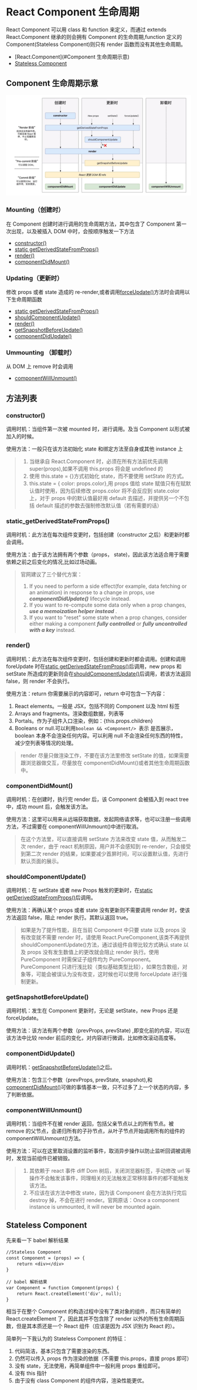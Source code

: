 # React Component 生命周期

React Component 可以用 class 和 function 来定义，而通过 extends React.Component 继承的则会拥有 Component 的生命周期,function 定义的 Component(Stateless Component)则只有 render 函数而没有其他生命周期。

* [React.Component](#Component 生命周期示意)
* [Stateless Component](#StatelessComponent)

## Component 生命周期示意
![完整生命周期](images/2019_01_31_react_component_lifecycle/image1.png)

### Mounting（创建时）
在 Component 创建时进行调用的生命周期方法，其中包含了 Component 第一次出现，以及被插入 DOM 中时，会按顺序触发一下方法

* [constructor()](#constructor)
* [static getDerivedStateFromProps()](#static_getDerivedStateFromProps)
* [render()](#render)
* [componentDidMount()](#componentDidMount)

### Updating（更新时）
修改 props 或者 state 造成的 re-render,或者调用[forceUpdate()](#forceUpdate)方法时会调用以下生命周期函数
* [static getDerivedStateFromProps()](#static_getDerivedStateFromProps)
* [shouldComponentUpdate()](#shouldComponentUpdate)
* [render()](#render)
* [getSnapshotBeforeUpdate()](#getSnapshotBeforeUpdate)
* [componentDidUpdate()](#componentDidUpdate)

### Ummounting （卸载时）
从 DOM 上 remove 时会调用
* [componentWillUnmount()](#componentWillUnmount)

## 方法列表

### constructor()
调用时机：当组件第一次被 mounted 时，进行调用。及当 Component 以<Component />形式被加入的时候。

使用方法：一般只在该方法初始化 state 和绑定方法至自身或其他 instance 上

> 1. 当继承自 React.Component 时，必须在所有方法前优先调用 super(props),如果不调用 this.props 将会是 undefined 的
> 2. 使用 this.state = {}方式初始化 state，而不要使用 setState 的方式。
> 3. this.state = { color: props.color},用 props 值给 state 赋值只有在赋默认值时使用，因为后续修改 props.color 将不会反应到 state.color 上，对于 props 中的默认值最好用 default 去描述，并提供另一个不包括 default 描述的参数去强制修改默认值（若有需要的话）

### static_getDerivedStateFromProps()
调用时机：此方法在每次组件变更时，包括创建（constructor 之后）和更新时都会调用。

使用方法：由于该方法拥有两个参数（props， state)，因此该方法适合用于需要依赖之前之后变化的情况,比如过场动画。

> 官网建议了三个替代方案：
> 1. If you need to perform a side effect(for example, data fetching or an animation) in response to a change in props, use   _**componentDidUpdate()**_   lifecycle instead.
> 2. If you want to re-compute some data only when a prop changes,   _**use a memoization helper instead**_  . 
> 3. If you want to "reset" some state when a prop changes, consider either making a component  **_fully controlled_**  or  **_fully uncontrolled with a key_**  instead.

### render()
调用时机：此方法在每次组件变更时，包括创建和更新时都会调用。创建和调用 foreUpdate 时在[static getDerivedStateFromProps()](#static_getDerivedStateFromProps)后调用，new props 和 setState 所造成的更新则会在[shouldComponentUpdate()](#shouldComponentUpdate)后调用，若该方法返回 false，则 render 不会执行。

使用方法：return 你需要展示的内容即可，return 中可包含一下内容：
1. React elements。一般是 JSX，包括不同的 Component 以及 html 标签
2. Arrays and fragments。渲染数组数据，列表等
3. Portals。作为子组件入口渲染，例如：{this.props.children}
4. Booleans or null.可以利用```boolean && <Component/> ```表示<Component /> 是否展示，boolean 本身不会渲染任何内容。可以利用 null 不会渲染任何东西的特性，减少空列表等情况的处理。

> render 尽量只做渲染工作，不要在该方法里修改 setState 的值，如果需要跟浏览器做交互，尽量放在 componentDidMount()或者其他生命周期函数中。

### componentDidMount()
调用时机：在创建时，执行完 render 后，该 Component 会被插入到 react tree 中，成功 mount 后，会触发该方法。

使用方法：这里可以用来从远端获取数据，发起网络请求等，也可以注册一些调用方法，不过需要在 componentWillUnmount()中进行取消。

> 在这个方法里，可以直接调用 setState 方法来改变 state 值，从而触发二次 render，由于 react 机制原因，用户并不会感知到 re-render，只会接受到第二次 render 的结果，如果要减少首屏时间，可以设置默认值，先进行默认页面的展示。

### shouldComponentUpdate()
调用时机：在 setState 或者 new Props 触发的更新时，在[static getDerivedStateFromProps()](#static_getDerivedStateFromProps)后调用。

使用方法：再确认某个 props 或者 state 没有更新则不需要调用 render 时，使该方法返回 false，阻止 render 执行。其默认返回 true。

> 如果是为了提升性能，且在当前 Component 中只要 state 以及 props 没有改变就不需要 render 时，请使用 React.PureComponent,该类不再提供 shouldComponentUpdate()方法，通过该组件自带比较方式确认 state 以及 props 没有发生数值上的更改就会阻止 render 执行。使用 PureComponent 时需保证子组件均为 PureComponent。PureComponent 只进行浅比较（类似基础类型比较），如果包含数组，对象等，可能会被误认为没有改变，这时候也可以使用 forceUpdate 进行强制更新。

### getSnapshotBeforeUpdate()
调用时机：发生在 Component 更新时，无论是 setState，new Props 还是 forceUpdate。

使用方法：该方法有两个参数（prevProps, prevState) ,即变化前的内容，可以在该方法中比较 render 前后的变化，对内容进行微调，比如修改滚动高度等。

### componentDidUpdate()
调用时机：[getSnapshotBeforeUpdate()](#getSnapshotBeforeUpdate)之后。

使用方法：包含三个参数（prevProps, prevState, snapshot),和[componentDidMount()](#componentDidMount)可做的事情基本一致，只不过多了上一个状态的内容，多了判断依据。

### componentWillUnmount()
调用时机：当组件不在被 render 返回，包括父亲节点以上的所有节点。被 remove 的父节点，会递归所有的子孙节点，从叶子节点开始调用所有的组件的 componentWillUnmount()方法。

使用方法：可以在这里取消设置的监听事件，取消异步操作以防止监听回调被调用时，发现当前组件已被销毁。

> 1. 其依赖于 react 事件 diff Dom 树后，关闭浏览器标签，手动修改 url 等操作不会触发该事件，同理相关的无法触发正常移除事件的都不能触发该方法。
> 2. 不应该在该方法中修改 state，因为该 Component 会在方法执行完后 destroy 掉，不会在进行 render。官网原话：Once a component instance is unmounted, it will never be mounted again.


## Stateless Component
先来看一下 babel 解析结果
```
//Stateless Component
const Component = (props) => {
    return <div></div>
}

// babel 解析结果
var Component = function Component(props) {
    return React.createElement('div', null);
}
```
相当于在整个 Component 的构造过程中没有了类对象的组件，而只有简单的 React.createElement 了，因此其并不包含除了 render 以外的所有生命周期函数，但是其本质还是一个 React 组件（应该是因为 JSX 识别为 React 的）。

简单列一下我认为的 Stateless Component 的特征：
1. 代码简洁，基本只包含了需要渲染的东西。
2. 仍然可以传入 props 作为渲染的依据（不需要 this.props，直接 props 即可）
3. 没有 state，无法使用，再简单组件中一般利用 props 重绘即可。
4. 没有 this 指针
5. 由于没有 class Component 的组件内容，渲染性能更优。
